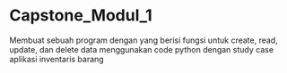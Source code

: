 # Capstone_Modul_1
Membuat sebuah program dengan yang berisi fungsi untuk create, read, update, dan delete data menggunakan code python dengan study case aplikasi inventaris barang
